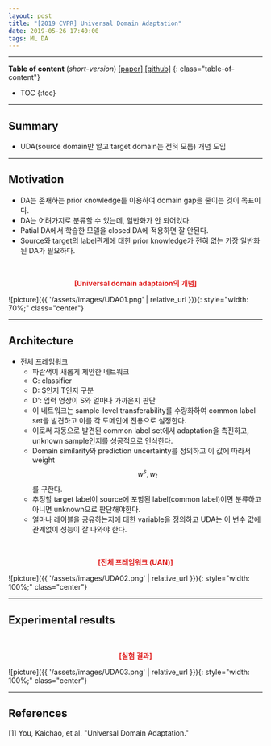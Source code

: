 ```yaml
---
layout: post
title: "[2019 CVPR] Universal Domain Adaptation"
date: 2019-05-26 17:40:00
tags: ML DA
---
```


<!--more-->

---

**Table of content** (*short-version*)
[[paper]](http://ise.thss.tsinghua.edu.cn/~mlong/doc/universal-domain-adaptation-cvpr19.pdf) [[github]](https://github.com/thuml/Universal-Domain-Adaptation)
{: class="table-of-content"}
* TOC
{:toc}

---

## Summary

- UDA(source domain만 알고 target domain는 전혀 모름) 개념 도입

---

## Motivation

- DA는 존재하는 prior knowledge를 이용하여 domain gap을 줄이는 것이 목표이다.
- DA는 어려가지로 분류할 수 있는데, 일반화가 안 되어있다.
- Patial DA에서 학습한 모델을 closed DA에 적용하면 잘 안된다.
- Source와 target의 label관계에 대한 prior knowledge가 전혀 없는 가장 일반화된 DA가 필요하다.


<br/>
<p align="center" style="color: #e01f1f; font-weight: bold;">[Universal domain adaptaion의 개념]</p>
![picture]({{ '/assets/images/UDA01.png' | relative_url }}){: style="width: 70%;" class="center"}
<br/>


---

## Architecture

- 전체 프레임워크
  - 파란색이 새롭게 제안한 네트워크
  - G: classifier
  - D: S인지 T인지 구분
  - D': 입력 영상이 S와 얼마나 가까운지 판단
  - 이 네트워크는 sample-level transferability를 수량화하여 common label set을 발견하고 이를 각 도메인에 전용으로 설정한다.
  - 이로써 자동으로 발견된 common label set에서 adaptation을 촉진하고, unknown sample인지를 성공적으로 인식한다.
  - Domain similarity와 prediction uncertainty를 정의하고 이 값에 따라서 weight $$w^s, w_t$$를 구한다.
  - 추정할 target label이 source에 포함된 label(common label)이면 분류하고 아니면 unknown으로 판단해야한다.
  - 얼마나 레이블을 공유하는지에 대한 variable을 정의하고 UDA는 이 변수 값에 관계없이 성능이 잘 나와야 한다.
  
<br/>
<p align="center" style="color: #e01f1f; font-weight: bold;">[전체 프레임워크 (UAN)]</p>
![picture]({{ '/assets/images/UDA02.png' | relative_url }}){: style="width: 100%;" class="center"}
<br/>


---
  
## Experimental results

<br/>
<p align="center" style="color: #e01f1f; font-weight: bold;">[실험 결과]</p>
![picture]({{ '/assets/images/UDA03.png' | relative_url }}){: style="width: 100%;" class="center"}
<br/>



---

## References

[1] You, Kaichao, et al. "Universal Domain Adaptation."

